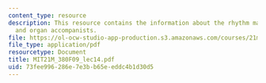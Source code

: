 ```yaml
---
content_type: resource
description: This resource contains the information about the rhythm machines, sequencer
  and organ accompanists.
file: https://ol-ocw-studio-app-production.s3.amazonaws.com/courses/21m-380-music-and-technology-contemporary-history-and-aesthetics-fall-2009/73fee996286e7e3bb65eeddc4b1d30d5_MIT21M_380F09_lec14.pdf
file_type: application/pdf
resourcetype: Document
title: MIT21M_380F09_lec14.pdf
uid: 73fee996-286e-7e3b-b65e-eddc4b1d30d5
---
```

